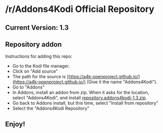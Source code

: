# /r/Addons4Kodi Official Repository
## Current Version: 1.3

## Repository addon

Instructions for adding this repo:

* Go to the Kodi file manager.
* Click on "Add source"
* The path for the source is [https://a4k-openproject.github.io/](https://a4k-openproject.github.io/) (Give it the name "Addons4Kodi").
* Go to "Addons"
* In Addons, install an addon from zip.  When it asks for the location, select "Addons4Kodi", and install [repository.addons4kodi-1.3.zip](https://a4k-openproject.github.io/repository.addons4kodi-1.3.zip).
* Go back to Addons install, but this time, select "Install from repository"
* Select the "Addons4Kodi Repository"

## Enjoy!